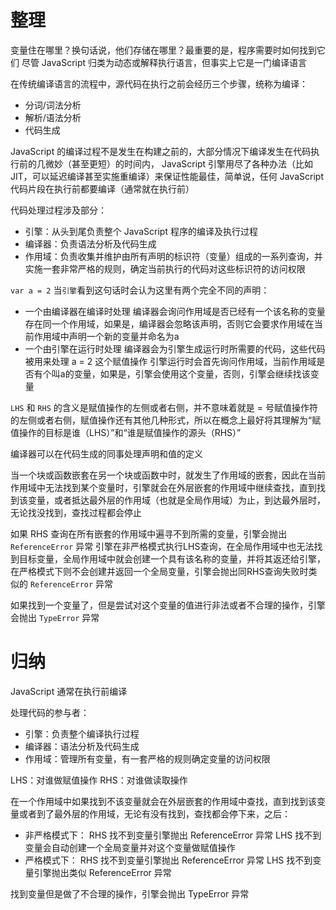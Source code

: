 # 整理

变量住在哪里？换句话说，他们存储在哪里？最重要的是，程序需要时如何找到它们
尽管 JavaScript 归类为动态或解释执行语言，但事实上它是一门编译语言

在传统编译语言的流程中，源代码在执行之前会经历三个步骤，统称为编译：
- 分词/词法分析
- 解析/语法分析
- 代码生成

JavaScript 的编译过程不是发生在构建之前的，大部分情况下编译发生在代码执行前的几微妙（甚至更短）的时间内， JavaScript 引擎用尽了各种办法（比如JIT，可以延迟编译甚至实施重编译）来保证性能最佳，简单说，任何 JavaScript 代码片段在执行前都要编译（通常就在执行前）

代码处理过程涉及部分：
- 引擎：从头到尾负责整个 JavaScript 程序的编译及执行过程
- 编译器：负责语法分析及代码生成
- 作用域：负责收集并维护由所有声明的标识符（变量）组成的一系列查询，并实施一套非常严格的规则，确定当前执行的代码对这些标识符的访问权限

`var a = 2` 当`引擎`看到这句话时会认为这里有两个完全不同的声明：
- 一个由编译器在编译时处理
  编译器会询问作用域是否已经有一个该名称的变量存在同一个作用域，如果是，编译器会忽略该声明，否则它会要求作用域在当前作用域中声明一个新的变量并命名为a
- 一个由引擎在运行时处理
  编译器会为引擎生成运行时所需要的代码，这些代码被用来处理 a = 2 这个赋值操作
  引擎运行时会首先询问作用域，当前作用域是否有个叫a的变量，如果是，引擎会使用这个变量，否则，引擎会继续找该变量

`LHS` 和 `RHS` 的含义是赋值操作的左侧或者右侧，并不意味着就是 = 号赋值操作符的左侧或者右侧，赋值操作还有其他几种形式，所以在概念上最好将其理解为“赋值操作的目标是谁（LHS）”和“谁是赋值操作的源头（RHS）” 

编译器可以在代码生成的同事处理声明和值的定义

当一个块或函数嵌套在另一个块或函数中时，就发生了作用域的嵌套，因此在当前作用域中无法找到某个变量时，引擎就会在外层嵌套的作用域中继续查找，直到找到该变量，或者抵达最外层的作用域（也就是全局作用域）为止，到达最外层时，无论找没找到，查找过程都会停止

如果 RHS 查询在所有嵌套的作用域中遍寻不到所需的变量，引擎会抛出 `ReferenceError` 异常
引擎在非严格模式执行LHS查询，在全局作用域中也无法找到目标变量，全局作用域中就会创建一个具有该名称的变量，并将其返还给引擎，在严格模式下则不会创建并返回一个全局变量，引擎会抛出同RHS查询失败时类似的 `ReferenceError` 异常

如果找到一个变量了，但是尝试对这个变量的值进行非法或者不合理的操作，引擎会抛出 `TypeError` 异常

# 归纳

JavaScript 通常在执行前编译

处理代码的参与者：
- 引擎：负责整个编译执行过程
- 编译器：语法分析及代码生成
- 作用域：管理所有变量，有一套严格的规则确定变量的访问权限

LHS：对谁做赋值操作
RHS：对谁做读取操作

在一个作用域中如果找到不该变量就会在外层嵌套的作用域中查找，直到找到该变量或者到了最外层的作用域，无论有没有找到，查找都会停下来，之后：
- 非严格模式下：
  RHS 找不到变量引擎抛出 ReferenceError 异常
  LHS 找不到变量会自动创建一个全局变量并对这个变量做赋值操作
- 严格模式下：
  RHS 找不到变量引擎抛出 ReferenceError 异常
  LHS 找不到变量引擎抛出类似 ReferenceError 异常

找到变量但是做了不合理的操作，引擎会抛出 TypeError 异常
